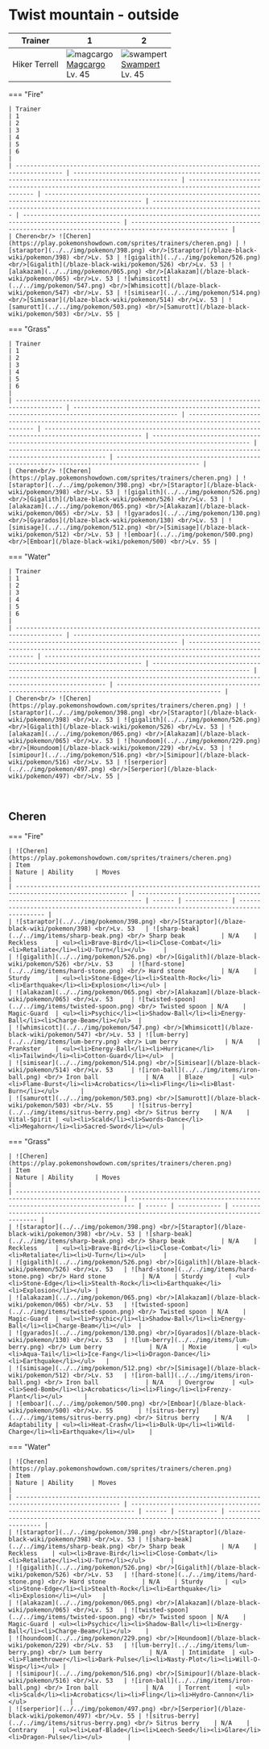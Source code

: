 # Twist mountain - outside

| Trainer       | 1                                                                                                 | 2                                                                                                 |
| ------------- | ------------------------------------------------------------------------------------------------- | ------------------------------------------------------------------------------------------------- |
| Hiker Terrell | ![magcargo](../../img/pokemon/219.png) <br/>[Magcargo](/blaze-black-wiki/pokemon/219) <br/>Lv. 45 | ![swampert](../../img/pokemon/260.png) <br/>[Swampert](/blaze-black-wiki/pokemon/260) <br/>Lv. 45 |

=== "Fire"

    | Trainer                                                                             | 1                                                                                                   | 2                                                                                                 | 3                                                                                                 | 4                                                                                                     | 5                                                                                                 | 6                                                                                                 |
    | ----------------------------------------------------------------------------------- | --------------------------------------------------------------------------------------------------- | ------------------------------------------------------------------------------------------------- | ------------------------------------------------------------------------------------------------- | ----------------------------------------------------------------------------------------------------- | ------------------------------------------------------------------------------------------------- | ------------------------------------------------------------------------------------------------- |
    | Cheren<br/> ![Cheren](https://play.pokemonshowdown.com/sprites/trainers/cheren.png) | ![staraptor](../../img/pokemon/398.png) <br/>[Staraptor](/blaze-black-wiki/pokemon/398) <br/>Lv. 53 | ![gigalith](../../img/pokemon/526.png) <br/>[Gigalith](/blaze-black-wiki/pokemon/526) <br/>Lv. 53 | ![alakazam](../../img/pokemon/065.png) <br/>[Alakazam](/blaze-black-wiki/pokemon/065) <br/>Lv. 53 | ![whimsicott](../../img/pokemon/547.png) <br/>[Whimsicott](/blaze-black-wiki/pokemon/547) <br/>Lv. 53 | ![simisear](../../img/pokemon/514.png) <br/>[Simisear](/blaze-black-wiki/pokemon/514) <br/>Lv. 53 | ![samurott](../../img/pokemon/503.png) <br/>[Samurott](/blaze-black-wiki/pokemon/503) <br/>Lv. 55 |

=== "Grass"

    | Trainer                                                                             | 1                                                                                                   | 2                                                                                                 | 3                                                                                                 | 4                                                                                                 | 5                                                                                                 | 6                                                                                             |
    | ----------------------------------------------------------------------------------- | --------------------------------------------------------------------------------------------------- | ------------------------------------------------------------------------------------------------- | ------------------------------------------------------------------------------------------------- | ------------------------------------------------------------------------------------------------- | ------------------------------------------------------------------------------------------------- | --------------------------------------------------------------------------------------------- |
    | Cheren<br/> ![Cheren](https://play.pokemonshowdown.com/sprites/trainers/cheren.png) | ![staraptor](../../img/pokemon/398.png) <br/>[Staraptor](/blaze-black-wiki/pokemon/398) <br/>Lv. 53 | ![gigalith](../../img/pokemon/526.png) <br/>[Gigalith](/blaze-black-wiki/pokemon/526) <br/>Lv. 53 | ![alakazam](../../img/pokemon/065.png) <br/>[Alakazam](/blaze-black-wiki/pokemon/065) <br/>Lv. 53 | ![gyarados](../../img/pokemon/130.png) <br/>[Gyarados](/blaze-black-wiki/pokemon/130) <br/>Lv. 53 | ![simisage](../../img/pokemon/512.png) <br/>[Simisage](/blaze-black-wiki/pokemon/512) <br/>Lv. 53 | ![emboar](../../img/pokemon/500.png) <br/>[Emboar](/blaze-black-wiki/pokemon/500) <br/>Lv. 55 |

=== "Water"

    | Trainer                                                                             | 1                                                                                                   | 2                                                                                                 | 3                                                                                                 | 4                                                                                                 | 5                                                                                                 | 6                                                                                                   |
    | ----------------------------------------------------------------------------------- | --------------------------------------------------------------------------------------------------- | ------------------------------------------------------------------------------------------------- | ------------------------------------------------------------------------------------------------- | ------------------------------------------------------------------------------------------------- | ------------------------------------------------------------------------------------------------- | --------------------------------------------------------------------------------------------------- |
    | Cheren<br/> ![Cheren](https://play.pokemonshowdown.com/sprites/trainers/cheren.png) | ![staraptor](../../img/pokemon/398.png) <br/>[Staraptor](/blaze-black-wiki/pokemon/398) <br/>Lv. 53 | ![gigalith](../../img/pokemon/526.png) <br/>[Gigalith](/blaze-black-wiki/pokemon/526) <br/>Lv. 53 | ![alakazam](../../img/pokemon/065.png) <br/>[Alakazam](/blaze-black-wiki/pokemon/065) <br/>Lv. 53 | ![houndoom](../../img/pokemon/229.png) <br/>[Houndoom](/blaze-black-wiki/pokemon/229) <br/>Lv. 53 | ![simipour](../../img/pokemon/516.png) <br/>[Simipour](/blaze-black-wiki/pokemon/516) <br/>Lv. 53 | ![serperior](../../img/pokemon/497.png) <br/>[Serperior](/blaze-black-wiki/pokemon/497) <br/>Lv. 55 |

<br/>

## Cheren

=== "Fire"

    | ![Cheren](https://play.pokemonshowdown.com/sprites/trainers/cheren.png)                               | Item                                                                    | Nature | Ability      | Moves                                                                                  |
    | ----------------------------------------------------------------------------------------------------- | ----------------------------------------------------------------------- | ------ | ------------ | -------------------------------------------------------------------------------------- |
    | ![staraptor](../../img/pokemon/398.png) <br/>[Staraptor](/blaze-black-wiki/pokemon/398) <br/>Lv. 53   | ![sharp-beak](../../img/items/sharp-beak.png) <br/> Sharp beak          | N/A    | Reckless     | <ul><li>Brave-Bird</li><li>Close-Combat</li><li>Retaliate</li><li>U-Turn</li></ul>     |
    | ![gigalith](../../img/pokemon/526.png) <br/>[Gigalith](/blaze-black-wiki/pokemon/526) <br/>Lv. 53     | ![hard-stone](../../img/items/hard-stone.png) <br/> Hard stone          | N/A    | Sturdy       | <ul><li>Stone-Edge</li><li>Stealth-Rock</li><li>Earthquake</li><li>Explosion</li></ul> |
    | ![alakazam](../../img/pokemon/065.png) <br/>[Alakazam](/blaze-black-wiki/pokemon/065) <br/>Lv. 53     | ![twisted-spoon](../../img/items/twisted-spoon.png) <br/> Twisted spoon | N/A    | Magic-Guard  | <ul><li>Psychic</li><li>Shadow-Ball</li><li>Energy-Ball</li><li>Charge-Beam</li></ul>  |
    | ![whimsicott](../../img/pokemon/547.png) <br/>[Whimsicott](/blaze-black-wiki/pokemon/547) <br/>Lv. 53 | ![lum-berry](../../img/items/lum-berry.png) <br/> Lum berry             | N/A    | Prankster    | <ul><li>Energy-Ball</li><li>Hurricane</li><li>Tailwind</li><li>Cotton-Guard</li></ul>  |
    | ![simisear](../../img/pokemon/514.png) <br/>[Simisear](/blaze-black-wiki/pokemon/514) <br/>Lv. 53     | ![iron-ball](../../img/items/iron-ball.png) <br/> Iron ball             | N/A    | Blaze        | <ul><li>Flame-Burst</li><li>Acrobatics</li><li>Fling</li><li>Blast-Burn</li></ul>      |
    | ![samurott](../../img/pokemon/503.png) <br/>[Samurott](/blaze-black-wiki/pokemon/503) <br/>Lv. 55     | ![sitrus-berry](../../img/items/sitrus-berry.png) <br/> Sitrus berry    | N/A    | Vital-Spirit | <ul><li>Scald</li><li>Swords-Dance</li><li>Megahorn</li><li>Sacred-Sword</li></ul>     |

=== "Grass"

    | ![Cheren](https://play.pokemonshowdown.com/sprites/trainers/cheren.png)                             | Item                                                                    | Nature | Ability      | Moves                                                                                  |
    | --------------------------------------------------------------------------------------------------- | ----------------------------------------------------------------------- | ------ | ------------ | -------------------------------------------------------------------------------------- |
    | ![staraptor](../../img/pokemon/398.png) <br/>[Staraptor](/blaze-black-wiki/pokemon/398) <br/>Lv. 53 | ![sharp-beak](../../img/items/sharp-beak.png) <br/> Sharp beak          | N/A    | Reckless     | <ul><li>Brave-Bird</li><li>Close-Combat</li><li>Retaliate</li><li>U-Turn</li></ul>     |
    | ![gigalith](../../img/pokemon/526.png) <br/>[Gigalith](/blaze-black-wiki/pokemon/526) <br/>Lv. 53   | ![hard-stone](../../img/items/hard-stone.png) <br/> Hard stone          | N/A    | Sturdy       | <ul><li>Stone-Edge</li><li>Stealth-Rock</li><li>Earthquake</li><li>Explosion</li></ul> |
    | ![alakazam](../../img/pokemon/065.png) <br/>[Alakazam](/blaze-black-wiki/pokemon/065) <br/>Lv. 53   | ![twisted-spoon](../../img/items/twisted-spoon.png) <br/> Twisted spoon | N/A    | Magic-Guard  | <ul><li>Psychic</li><li>Shadow-Ball</li><li>Energy-Ball</li><li>Charge-Beam</li></ul>  |
    | ![gyarados](../../img/pokemon/130.png) <br/>[Gyarados](/blaze-black-wiki/pokemon/130) <br/>Lv. 53   | ![lum-berry](../../img/items/lum-berry.png) <br/> Lum berry             | N/A    | Moxie        | <ul><li>Aqua-Tail</li><li>Ice-Fang</li><li>Dragon-Dance</li><li>Earthquake</li></ul>   |
    | ![simisage](../../img/pokemon/512.png) <br/>[Simisage](/blaze-black-wiki/pokemon/512) <br/>Lv. 53   | ![iron-ball](../../img/items/iron-ball.png) <br/> Iron ball             | N/A    | Overgrow     | <ul><li>Seed-Bomb</li><li>Acrobatics</li><li>Fling</li><li>Frenzy-Plant</li></ul>      |
    | ![emboar](../../img/pokemon/500.png) <br/>[Emboar](/blaze-black-wiki/pokemon/500) <br/>Lv. 55       | ![sitrus-berry](../../img/items/sitrus-berry.png) <br/> Sitrus berry    | N/A    | Adaptability | <ul><li>Heat-Crash</li><li>Bulk-Up</li><li>Wild-Charge</li><li>Earthquake</li></ul>    |

=== "Water"

    | ![Cheren](https://play.pokemonshowdown.com/sprites/trainers/cheren.png)                             | Item                                                                    | Nature | Ability     | Moves                                                                                    |
    | --------------------------------------------------------------------------------------------------- | ----------------------------------------------------------------------- | ------ | ----------- | ---------------------------------------------------------------------------------------- |
    | ![staraptor](../../img/pokemon/398.png) <br/>[Staraptor](/blaze-black-wiki/pokemon/398) <br/>Lv. 53 | ![sharp-beak](../../img/items/sharp-beak.png) <br/> Sharp beak          | N/A    | Reckless    | <ul><li>Brave-Bird</li><li>Close-Combat</li><li>Retaliate</li><li>U-Turn</li></ul>       |
    | ![gigalith](../../img/pokemon/526.png) <br/>[Gigalith](/blaze-black-wiki/pokemon/526) <br/>Lv. 53   | ![hard-stone](../../img/items/hard-stone.png) <br/> Hard stone          | N/A    | Sturdy      | <ul><li>Stone-Edge</li><li>Stealth-Rock</li><li>Earthquake</li><li>Explosion</li></ul>   |
    | ![alakazam](../../img/pokemon/065.png) <br/>[Alakazam](/blaze-black-wiki/pokemon/065) <br/>Lv. 53   | ![twisted-spoon](../../img/items/twisted-spoon.png) <br/> Twisted spoon | N/A    | Magic-Guard | <ul><li>Psychic</li><li>Shadow-Ball</li><li>Energy-Ball</li><li>Charge-Beam</li></ul>    |
    | ![houndoom](../../img/pokemon/229.png) <br/>[Houndoom](/blaze-black-wiki/pokemon/229) <br/>Lv. 53   | ![lum-berry](../../img/items/lum-berry.png) <br/> Lum berry             | N/A    | Intimidate  | <ul><li>Flamethrower</li><li>Dark-Pulse</li><li>Nasty-Plot</li><li>Will-O-Wisp</li></ul> |
    | ![simipour](../../img/pokemon/516.png) <br/>[Simipour](/blaze-black-wiki/pokemon/516) <br/>Lv. 53   | ![iron-ball](../../img/items/iron-ball.png) <br/> Iron ball             | N/A    | Torrent     | <ul><li>Scald</li><li>Acrobatics</li><li>Fling</li><li>Hydro-Cannon</li></ul>            |
    | ![serperior](../../img/pokemon/497.png) <br/>[Serperior](/blaze-black-wiki/pokemon/497) <br/>Lv. 55 | ![sitrus-berry](../../img/items/sitrus-berry.png) <br/> Sitrus berry    | N/A    | Contrary    | <ul><li>Leaf-Blade</li><li>Leech-Seed</li><li>Glare</li><li>Dragon-Pulse</li></ul>       |